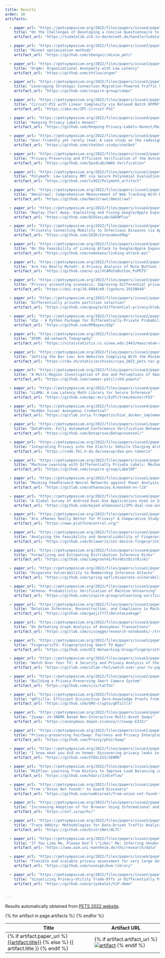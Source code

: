 ```yaml
---
title: Results
order: 30
artifacts:

  - paper_url: "https://petsymposium.org/2022/files/papers/issue4/popets-2022-0126.pdf"
    title: "On the Challenges of Developing a Concise Questionnaire to Identify Privacy Personas"
    artifact_url: "https://tudatalib.ulb.tu-darmstadt.de/handle/tudatalib/3490"

  - paper_url: "https://petsymposium.org/2022/files/papers/issue3/popets-2022-0081.pdf"
    title: "Mixnet optimization methods"
    artifact_url: "https://github.com/ibenguir/mixim_pets"

  - paper_url: "https://petsymposium.org/2022/files/papers/issue3/popets-2022-0087.pdf"
    title: "OrgAn: Organizational Anonymity with Low Latency"
    artifact_url: "https://github.com/zhtluo/organ"

  - paper_url: "https://petsymposium.org/2022/files/papers/issue3/popets-2022-0083.pdf"
    title: "Leveraging Strategic Connection Migration-Powered Traffic Splitting for Privacy"
    artifact_url: "https://github.com/inspire-group/comps"

  - paper_url: "https://petsymposium.org/2022/files/papers/issue1/popets-2022-0018.pdf"
    title: "Circuit-PSI with Linear Complexity via Relaxed Batch OPPRF"
    artifact_url: "https://aka.ms/2PC-Circuit-PSI"

  - paper_url: "https://petsymposium.org/2022/files/papers/issue4/popets-2022-0119.pdf"
    title: "Keeping Privacy Labels Honest"
    artifact_url: "https://github.com/Keeping-Privacy-Labels-Honest/Main"

  - paper_url: "https://petsymposium.org/2022/files/papers/issue3/popets-2022-0086.pdf"
    title: "User-friendly yet rarely read: A case study on the redesign of an online HIPAA authorization"
    artifact_url: "https://github.com/chatbot-study/chatbot"

  - paper_url: "https://petsymposium.org/2022/files/papers/issue3/popets-2022-0094.pdf"
    title: "Privacy-Preserving and Efficient Verification of the Outcome in Genome-Wide Association Studies"
    artifact_url: "https://github.com/SpidLab/GWAS-Verification"

  - paper_url: "https://petsymposium.org/2022/files/papers/issue1/popets-2022-0020.pdf"
    title: "Polymath: Low-Latency MPC via Secure Polynomial Evaluations and its Applications"
    artifact_url: "https://github.com/lu562/Polymath_artifact"

  - paper_url: "https://petsymposium.org/2022/files/papers/issue1/popets-2022-0012.pdf"
    title: "OmniCrawl: Comprehensive Measurement of Web Tracking With Real Desktop and Mobile Browsers"
    artifact_url: "https://github.com/OmniCrawl/OmniCrawl"

  - paper_url: "https://petsymposium.org/2022/files/papers/issue4/popets-2022-0130.pdf"
    title: "Replay (Far) Away: Exploiting and Fixing Google/Apple Exposure Notification Contact Tracing"
    artifact_url: "https://github.com/OSUSecLab/GAENPlus"

  - paper_url: "https://petsymposium.org/2022/files/papers/issue4/popets-2022-0132.pdf"
    title: "Privately Connecting Mobility to Infectious Diseases via Applied Cryptography"
    artifact_url: "https://github.com/IAIK/CoronaHeatMap"

  - paper_url: "https://petsymposium.org/2022/files/papers/issue4/popets-2022-0103.pdf"
    title: "On the Feasibility of Linking Attack to Google/Apple Exposure Notification Framework"
    artifact_url: "https://github.com/nomokazu/linking-attack-poc"

  - paper_url: "https://petsymposium.org/2022/files/papers/issue3/popets-2022-0077.pdf"
    title: "Are You Really Muted?: A Privacy Analysis of Mute Buttons in Video Conferencing Apps"
    artifact_url: "https://github.com/wi-pi/VCAMuteButton_PoPETS"

  - paper_url: "https://petsymposium.org/2022/files/papers/issue3/popets-2022-0070.pdf"
    title: "Privacy accounting εconomics: Improving differential privacy composition via a posteriori bounds"
    artifact_url: "https://doi.org/10.6084/m9.figshare.19330649"

  - paper_url: "https://petsymposium.org/2022/files/papers/issue1/popets-2022-0017.pdf"
    title: "Differentially private partition selection"
    artifact_url: "https://github.com/google/differential-privacy/blob/main/common_docs/partition_selection.md"

  - paper_url: "https://petsymposium.org/2022/files/papers/issue2/popets-2022-0052.pdf"
    title: "d3p - A Python Package for Differentially-Private Probabilistic Programming"
    artifact_url: "https://github.com/DPBayes/d3p"

  - paper_url: "https://petsymposium.org/2022/files/papers/issue4/popets-2022-0110.pdf"
    title: "ATOM: Ad-network Tomography"
    artifact_url: "https://vitalstatistix.cs.uiowa.edu:2443/maaz/atom-archive"

  - paper_url: "https://petsymposium.org/2022/files/papers/issue1/popets-2022-0030.pdf"
    title: "Setting the Bar Low: Are Websites Complying With the Minimum Requirements of the CCPA?"
    artifact_url: "https://cbw.sh/static/archives/ccpa_2022_pets.tar.gz"

  - paper_url: "https://petsymposium.org/2022/files/papers/issue3/popets-2022-0060.pdf"
    title: "A Multi-Region Investigation of Use and Perceptions of Smart Home Devices"
    artifact_url: "https://github.com/sameer-patil/shd-popets"

  - paper_url: "https://petsymposium.org/2022/files/papers/issue4/popets-2022-0109.pdf"
    title: "LLAMA: A Low Latency Math Library for Secure Inference"
    artifact_url: "https://github.com/mpc-msri/EzPC/tree/master/FSS"

  - paper_url: "https://petsymposium.org/2022/files/papers/issue4/popets-2022-0123.pdf"
    title: "Hidden Issuer Anonymous Credential"
    artifact_url: "https://gitlab.inria.fr/mgestin/hiac_docker_implementation.git"

  - paper_url: "https://petsymposium.org/2022/files/papers/issue1/popets-2022-0028.pdf"
    title: "DataProVe: Fully Automated Conformance Verification Between Data Protection Policies and System Architectures"
    artifact_url: "https://github.com/Dataprove/Dataprovetool/"

  - paper_url: "https://petsymposium.org/2022/files/papers/issue3/popets-2022-0066.pdf"
    title: "Integrating Privacy into the Electric Vehicle Charging Architecture"
    artifact_url: "https://code.fbi.h-da.de/seacop/daa-pnc-tamarin"

  - paper_url: "https://petsymposium.org/2022/files/papers/issue4/popets-2022-0112.pdf"
    title: "Machine Learning with Differentially Private Labels: Mechanisms and Frameworks"
    artifact_url: "https://github.com/inspire-group/LabelDP"

  - paper_url: "https://petsymposium.org/2022/files/papers/issue1/popets-2022-0025.pdf"
    title: "Masking Feedforward Neural Networks against Power Analysis Attacks"
    artifact_url: "https://gitlab.com/athanasiou.k/masked-nn-lib"

  - paper_url: "https://petsymposium.org/2022/files/papers/issue4/popets-2022-0102.pdf"
    title: "A Global Survey of Android Dual-Use Applications Used in Intimate Partner Surveillance"
    artifact_url: "https://github.com/majed-almansoori/IPS-dual-use-android-apps"

  - paper_url: "https://petsymposium.org/2022/files/papers/issue2/popets-2022-0033.pdf"
    title: "Are iPhones Really Better for Privacy? A Comparative Study of iOS and Android Apps"
    artifact_url: "https://www.platformcontrol.org/"

  - paper_url: "https://petsymposium.org/2022/files/papers/issue2/popets-2022-0057.pdf"
    title: "Analyzing the Feasibility and Generalizability of Fingerprinting Internet of Things Devices"
    artifact_url: "https://github.com/dilawer11/iot-device-fingerprinting"

  - paper_url: "https://petsymposium.org/2022/files/papers/issue4/popets-2022-0121.pdf"
    title: "Formalizing and Estimating Distribution Inference Risks"
    artifact_url: "https://github.com/iamgroot42/FormEstDistRisks"

  - paper_url: "https://petsymposium.org/2022/files/papers/issue1/popets-2022-0023.pdf"
    title: "Disparate Vulnerability to Membership Inference Attacks"
    artifact_url: "https://github.com/spring-epfl/disparate-vulnerability"

  - paper_url: "https://petsymposium.org/2022/files/papers/issue3/popets-2022-0072.pdf"
    title: "Athena: Probabilistic Verification of Machine Unlearning"
    artifact_url: "https://github.com/inspire-group/unlearning-verification"

  - paper_url: "https://petsymposium.org/2022/files/papers/issue3/popets-2022-0079.pdf"
    title: "Deletion Inference, Reconstruction, and Compliance in Machine (Un)Learning"
    artifact_url: "https://github.com/gaoji7777/DeleteLeakage"

  - paper_url: "https://petsymposium.org/2022/files/papers/issue3/popets-2022-0085.pdf"
    title: "On Defeating Graph Analysis of Anonymous Transactions"
    artifact_url: "https://gitlab.com/siccegge/research-notebooks/-/tree/master/ELRWY22"

  - paper_url: "https://petsymposium.org/2022/files/papers/issue3/popets-2022-0088.pdf"
    title: "FingerprinTV: Fingerprinting Smart TV Apps"
    artifact_url: "https://github.com/UCI-Networking-Group/fingerprintv"

  - paper_url: "https://petsymposium.org/2022/files/papers/issue3/popets-2022-0092.pdf"
    title: "Watch Over Your TV: A Security and Privacy Analysis of the Android TV ecosystem"
    artifact_url: "https://gitlab.com/s3lab-rhul/watch-over-your-tv-paper"

  - paper_url: "https://petsymposium.org/2022/files/papers/issue2/popets-2022-0034.pdf"
    title: "Building a Privacy-Preserving Smart Camera System"
    artifact_url: "https://github.com/siis/CaCTUs"

  - paper_url: "https://petsymposium.org/2022/files/papers/issue4/popets-2022-0107.pdf"
    title: "gOTzilla: Efficient Disjunctive Zero-Knowledge Proofs from MPC in the Head, with Application to Proofs of Assets in Cryptocurrencies"
    artifact_url: "https://github.com/GMU-Crypto/gOTzilla"

  - paper_url: "https://petsymposium.org/2022/files/papers/issue4/popets-2022-0120.pdf"
    title: "Zswap: zk-SNARK Based Non-Interactive Multi-Asset Swaps"
    artifact_url: "https://anonymous.4open.science/r/zswap-E332/"

  - paper_url: "https://petsymposium.org/2022/files/papers/issue1/popets-2022-0021.pdf"
    title: "Privacy-preserving FairSwap: Fairness and Privacy Interplay"
    artifact_url: "https://github.com/Prezzy/pFairSwap"

  - paper_url: "https://petsymposium.org/2022/files/papers/issue3/popets-2022-0069.pdf"
    title: "I know what you did on Venmo: Discovering privacy leaks in mobile social payments"
    artifact_url: "https://github.com/STEELISI/SENMO"

  - paper_url: "https://petsymposium.org/2022/files/papers/issue1/popets-2022-0005.pdf"
    title: "MLEFlow: Learning from History to Improve Load Balancing in Tor"
    artifact_url: "https://github.com/hdarir2/mleflow"

  - paper_url: "https://petsymposium.org/2022/files/papers/issue1/popets-2022-0026.pdf"
    title: "From \"Onion Not Found\" to Guard Discovery"
    artifact_url: "https://github.com/numbleroot/from-onion-not-found-to-guard-discovery"

  - paper_url: "https://petsymposium.org/2022/files/papers/issue2/popets-2022-0040.pdf"
    title: "Increasing Adoption of Tor Browser Using Informational and Planning Nudges"
    artifact_url: "https://osf.io/wyrhc/"

  - paper_url: "https://petsymposium.org/2022/files/papers/issue3/popets-2022-0074.pdf"
    title: "Trace Oddity: Methodologies for Data-Driven Traffic Analysis on Tor"
    artifact_url: "https://github.com/DistriNet/DLTC"

  - paper_url: "https://petsymposium.org/2022/files/papers/issue1/popets-2022-0022.pdf"
    title: "If You Like Me, Please Don’t \"Like\" Me: Inferring Vendor Bitcoin Addresses From Positive Reviews"
    artifact_url: "https://www.wim.uni-mannheim.de/ths/research/data"

  - paper_url: "https://petsymposium.org/2022/files/papers/issue4/popets-2022-0114.pdf"
    title: "Flexible and scalable privacy assessment for very large datasets, with an application to official governmental microdata"
    artifact_url: "https://github.com/nunesgh/bvm-library"

  - paper_url: "https://petsymposium.org/2022/files/papers/issue2/popets-2022-0058.pdf"
    title: "Visualizing Privacy-Utility Trade-Offs in Differentially Private Data Releases"
    artifact_url: "https://github.com/priyakalot/ViP-demo"


---
```


Results automatically obtained from <a href="https://petsymposium.org/2022/program.php">PETS 2022 website</a>.

<table>
  <thead>
    <tr>
      <th>Title</th>
      <th>Artifact URL</th>
    </tr>
  </thead>
  <tbody>
  {% for artifact in page.artifacts %}
    <tr>
      <td>
        {% if artifact.paper_url %}
          <a href="{{artifact.paper_url}}">{{artifact.title}}</a>
        {% else %}
          {{ artifact.title }}
        {% endif %}
      </td>
      <td>
        {% if artifact.artifact_url %}
          <a href="{{artifact.artifact_url}}"><img src ="{{ site.baseurl }}/images/pets-badge-artifact-2020.png" alt="artifact"></a>
        {% endif %}
      </td>
    </tr>
  {% endfor %}
  </tbody>
</table>
